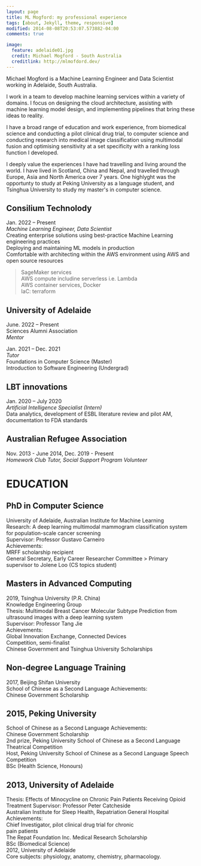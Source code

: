 ```yaml
---
layout: page
title: ML Mogford: my professional experience
tags: [about, Jekyll, theme, responsive]
modified: 2014-08-08T20:53:07.573882-04:00
comments: true

image:
  feature: adelaide01.jpg
  credit: Michael Mogford - South Australia
  creditlink: http://mlmofdord.dev/
---
```


Michael Mogford is a Machine Learning Engineer and Data Scientist working in Adelaide, South Australia.

I work in a team to develop machine learning services within a variety of domains. I focus on designing the cloud architecture, assisting with machine learning model design, and implementing pipelines that bring these ideas to reality.

I have a broad range of education and work experience, from biomedical science and conducting a pilot clinical drug trial, to computer science and conducting research into medical image classification using multimodal fusion and optimising sensitivity at a set specificity with a ranking loss function I developed.

I deeply value the experiences I have had travelling and living around the world. I have lived in Scotland, China and Nepal, and travelled through Europe, Asia and North America over 7 years. One highlyght was the opportunty to study at Peking University as a language student, and Tsinghua University to study my master's in computer science.  


## Consilium Technolody  
Jan. 2022 – Present  
*Machine Learning Engineer, Data Scientist*  
Creating enterprise solutions using best-practice Machine Learning engineering practices  
Deploying and maintaining ML models in production   
Comfortable with architecting within the AWS environment using AWS and open source resources  
> SageMaker services  
> AWS compute includine serverless i.e. Lambda  
> AWS container services, Docker  
> IaC: terraform  


## University of Adelaide  

June. 2022 – Present  
Sciences Alumni Association  
*Mentor*  


Jan. 2021 – Dec. 2021  
*Tutor*   
Foundations in Computer Science (Master)  
Introduction to Software Engineering (Undergrad)  




## LBT innovations  
Jan. 2020 – July 2020  
*Artificial Intelligence Specialist (Intern)*  
Data analytics, development of ESBL literature review and pilot AM, documentation to FDA standards  


## Australian Refugee Association    
Nov. 2013 - June 2014, Dec. 2019 - Present  
*Homework Club Tutor, Social Support Program Volunteer*  


# EDUCATION  

## PhD in Computer Science    
University of Adelaide, Australian Institute for Machine Learning  
Research: A deep learning multimodal mammogram classification system for population-scale cancer screening  
Supervisor: Professor Gustavo Carneiro  
Achievements:   
MRFF scholarship recipient  
General Secretary, Early Career Researcher Committee > Primary supervisor to Jolene Loo (CS topics student)  


## Masters in Advanced Computing  
2019, Tsinghua University (P.R. China)  
Knowledge Engineering Group  
Thesis: Multimodal Breast Cancer Molecular Subtype Prediction from ultrasound images with a deep learning system  
Supervisor: Professor Tang Jie  
Achievements:  
Global Innovation Exchange, Connected Devices  
Competition, semi-finalist  
Chinese Government and Tsinghua University Scholarships  


## Non-degree Language Training  
2017, Beijing Shifan University  
School of Chinese as a Second Language Achievements:   
Chinese Government Scholarship  


## 2015, Peking University  
School of Chinese as a Second Language Achievements:  
Chinese Government Scholarship  
2nd prize, Peking University School of Chinese as a Second Language Theatrical Competition  
Host, Peking University School of Chinese as a Second Language Speech Competition  
BSc (Health Science, Honours)  

## 2013, University of Adelaide  
Thesis: Effects of Minocycline on Chronic Pain Patients Receiving Opioid Treatment Supervisor: Professor Peter Catcheside  
Australian Institute for Sleep Health, Repatriation General Hospital  
Achievements:   
Chief Investigator, pilot clinical drug trial for chronic  
pain patients  
The Repat Foundation Inc. Medical Research Scholarship  
BSc (Biomedical Science)  
2012, University of Adelaide  
Core subjects: physiology, anatomy, chemistry, pharmacology.  
